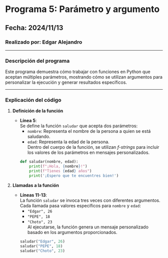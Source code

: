 # Programa 5: Parámetro y argumento  
## Fecha: 2024/11/13  
### Realizado por: Edgar Alejandro  

---

### **Descripción del programa**  
Este programa demuestra cómo trabajar con funciones en Python que aceptan múltiples parámetros, mostrando cómo se utilizan argumentos para personalizar la ejecución y generar resultados específicos.

---

### **Explicación del código**  

1. **Definición de la función**  
   - **Línea 5**:  
     Se define la función `saludar` que acepta dos parámetros:  
     - `nombre`: Representa el nombre de la persona a quien se está saludando.  
     - `edad`: Representa la edad de la persona.  
     Dentro del cuerpo de la función, se utilizan *f-strings* para incluir los valores de los parámetros en mensajes personalizados.  
     ```python
     def saludar(nombre, edad):
         print(f"¡Hola, {nombre}!")
         print(f"Tienes {edad} años")
         print('¡Espero que te encuentres bien!')
     ```  

2. **Llamadas a la función**  
   - **Líneas 11-13**:  
     La función `saludar` se invoca tres veces con diferentes argumentos. Cada llamada pasa valores específicos para `nombre` y `edad`:  
     - `"Edgar", 26`  
     - `"PEPE", 18`  
     - `"Choto", 23`  
     Al ejecutarse, la función genera un mensaje personalizado basado en los argumentos proporcionados.  
     ```python
     saludar("Edgar", 26)
     saludar("PEPE", 18)
     saludar("Choto", 23)
     ```  
